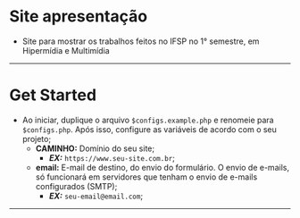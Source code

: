# Site apresentação
  * Site para mostrar os trabalhos feitos no IFSP no 1° semestre, em Hipermídia e Multimídia
----

# Get Started
  * Ao iniciar, duplique o arquivo `$configs.example.php` e renomeie para `$configs.php`. Após isso, configure as variáveis de acordo com o seu projeto;
    * **CAMINHO:** Domínio do seu site;
      * ***EX:*** `https://www.seu-site.com.br`;
    * **email:** E-mail de destino, do envio do formulário. O envio de e-mails, só funcionará em servidores que tenham o envio de e-mails configurados (SMTP);
      * ***EX:*** `seu-email@email.com`;
----
